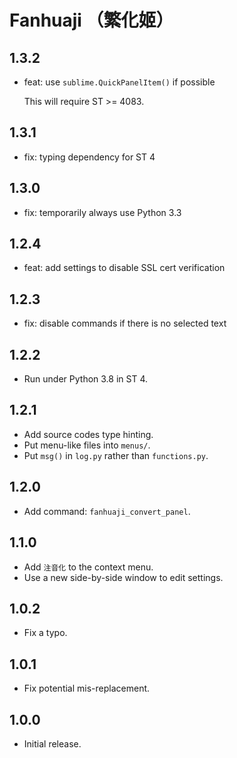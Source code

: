 # Fanhuaji （繁化姬）

## 1.3.2

- feat: use `sublime.QuickPanelItem()` if possible

  This will require ST >= 4083.

## 1.3.1

- fix: typing dependency for ST 4

## 1.3.0

- fix: temporarily always use Python 3.3

## 1.2.4

- feat: add settings to disable SSL cert verification

## 1.2.3

- fix: disable commands if there is no selected text

## 1.2.2

- Run under Python 3.8 in ST 4.

## 1.2.1

- Add source codes type hinting.
- Put menu-like files into `menus/`.
- Put `msg()` in `log.py` rather than `functions.py`.

## 1.2.0

- Add command: `fanhuaji_convert_panel`.

## 1.1.0

- Add `注音化` to the context menu.
- Use a new side-by-side window to edit settings.

## 1.0.2

- Fix a typo.

## 1.0.1

- Fix potential mis-replacement.

## 1.0.0

- Initial release.
